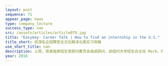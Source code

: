 ```yaml
---
layout: post
sequence: 71
appear_page: news
type: company_lecture
success_type: nan
src: /assets/articles/article079.jpg
title: "Easymay- Career Talk | How to find an internship in the U.S."
title_short: 资深名企招聘官全方位解读北美实习攻略
use_short_title: nan
description: 上周，易美独家招生官顾问委员会高级顾问、前纽约大学招生办主任 Mark，凭借10年名校招生办工作经验，深度解析名校录取“潜规则”，为学子们指明成为名校合格申请者的必要条件与提升方法。
year: 2018
---
```


